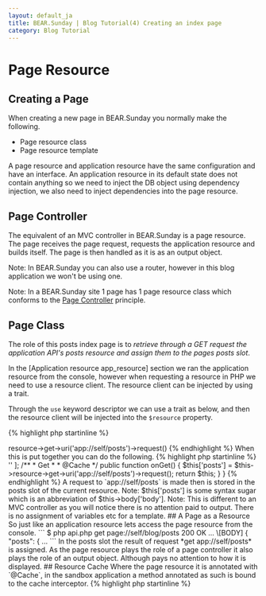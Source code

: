 ```yaml
---
layout: default_ja
title: BEAR.Sunday | Blog Tutorial(4) Creating an index page
category: Blog Tutorial
---
```

# Page Resource 

## Creating a Page 

When creating a new page in BEAR.Sunday you normally make the following.

 * Page resource class
 * Page resource template

A page resource and application resource have the same configuration and have an interface. An application resource in its default state does not contain anything so we need to inject the DB object using dependency injection, we also need to inject dependencies into the page resource.

## Page Controller 

The equivalent of an MVC controller in BEAR.Sunday is a page resource. The page receives the page request, requests the application resource and builds itself. The page is then handled as it is as an output object.

 Note: In BEAR.Sunday you can also use a router, however in this blog application we won't be using one.

 Note: In a BEAR.Sunday site 1 page has 1 page resource class which conforms to the  [Page Controller](http://www.martinfowler.com/eaaCatalog/pageController.html) principle.

## Page Class 

The role of this posts index page is to *retrieve through a GET request the application API's posts resource and assign them to the pages posts slot*.

In the [Application resource app_resource] section we ran the application resource from the console, however when requesting a resource in PHP we need to use a resource client. The resource client can be injected by using a trait.

Through the `use` keyword descriptor we can use a trait as below, and then the resource client will be injected into the `$resource` property.

{% highlight php startinline %}
<?php
    use ResourceInject;
{% endhighlight %}

In order to make a resource request using the injected resource client you do something like below.

{% highlight php startinline %}
<?php
$this->resource->get->uri('app://self/posts')->request()
{% endhighlight %}

When this is put together you can do the following.

{% highlight php startinline %}

<?php
namespace Sandbox\Resource\Page\Blog;

use BEAR\Resource\AbstractObject as Page;
use BEAR\Sunday\Inject\ResourceInject;
use BEAR\Sunday\Annotation;

class Posts extends Page
{
    use ResourceInject;
	
    public $body = [
        'posts' => ''
    ];

    /**
     * Get
     *
     * @Cache
     */
    public function onGet()
    {
        $this['posts'] = $this->resource->get->uri('app://self/posts')->request();
        return $this;
    }
}

{% endhighlight %}
A request to `app://self/posts` is made then is stored in the posts slot of the current resource.

  Note: $this['posts'] is some syntax sugar which is an abbreviation of $this->body['body'].
  Note: This is different to an MVC controller as you will notice there is no attention paid to output. There is no assignment of variables etc for a template.

## A Page as a Resource 

So just like an application resource lets access the page resource from the console.

```
$ php api.php get page://self/blog/posts

200 OK
...
\[BODY]
{
    "posts": {
...
```

In the posts slot the result of request *get app://self/posts* is assigned.  

As the page resource plays the role of a page controller it also plays the role of an output object. Although pays no attention to how it is displayed.

## Resource Cache 

Where the page resource it is annotated with `@Cache`, in the sandbox application a method annotated as such is bound to the cache interceptor.

{% highlight php startinline %}
<php
use BEAR\Sunday\Annotation\Cache;

/**
 * @Cache(30)
 */
{% endhighlight %}

  Note: For the cache FQN the `use` keyword descriptor is needed.

## Indefinite Caching 

In this page resource no cache time has been set, the resources GET request is cached indefinitely and the onGet method is only run once the first time. So even if posts are added or deleted will the displayed page not change?

The page posts index page resource role is to request the posts resource and set them in posts. That role is not dependent on the request, is immutable and this assignment is cached.

What is setting the page resource is not the request result instead it is the actual request itself. Even if the indefinite cache is configured with @Cache the cached posts resource is run reach time, the posts resource state is then reflected. (In this case the only cost saved by `@Cache` is merely creating the request inside the `OnGet()` method)

In other words the cache is cutting out the cost of building up the request.